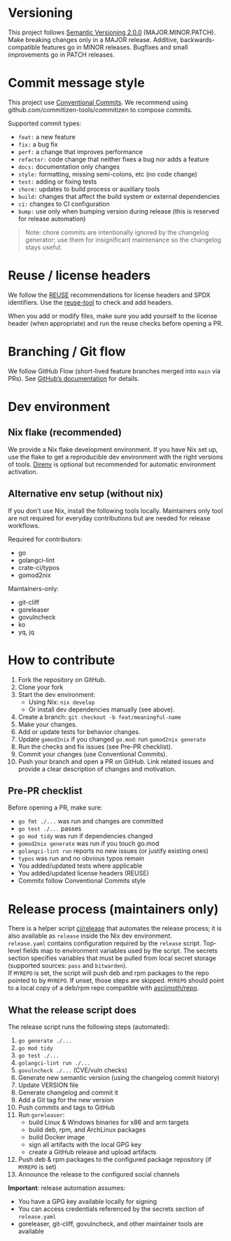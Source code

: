 # Versioning
This project follows [Semantic Versioning 2.0.0](https://semver.org/spec/v2.0.0.html) (MAJOR.MINOR.PATCH).  
Make breaking changes only in a MAJOR release.
Additive, backwards-compatible features go in MINOR releases.
Bugfixes and small improvements go in PATCH releases.

# Commit message style
This project use [Conventional Commits](https://www.conventionalcommits.org/en/v1.0.0/).
We recommend using github.com/commitizen-tools/commitizen to compose commits.
  
Supported commit types:
- `feat:` a new feature
- `fix:` a bug fix
- `perf:` a change that improves performance
- `refactor:` code change that neither fixes a bug nor adds a feature
- `docs:` documentation only changes
- `style:` formatting, missing semi-colons, etc (no code change)
- `test:` adding or fixing tests
- `chore:` updates to build process or auxiliary tools
- `build:` changes that affect the build system or external dependencies
- `ci:` changes to CI configuration
- `bump:` use only when bumping version during release (this is reserved for release automation)

> Note: chore commits are intentionally ignored by the changelog generator; use them for insignificant maintenance so the changelog stays useful.

# Reuse / license headers
We follow the [REUSE](https://reuse.software/) recommendations for license headers and SPDX identifiers.
Use the [reuse-tool](https://github.com/fsfe/reuse-tool) to check and add headers.

When you add or modify files, make sure you add yourself to the license header (when appropriate) and run the reuse checks before opening a PR.

# Branching / Git flow
We follow GitHub Flow (short-lived feature branches merged into `main` via PRs). See [GitHub’s documentation](https://docs.github.com/en/get-started/using-github/github-flow) for details.

# Dev environment
## Nix flake (recommended)
We provide a Nix flake development environment.
If you have Nix set up, use the flake to get a reproducible dev environment with the right versions of tools.
[Direnv](https://direnv.net/) is optional but recommended for automatic environment activation.

## Alternative env setup (without nix)
If you don't use Nix, install the following tools locally.
Maintainers only tool are not required for everyday contributions but are needed for release workflows.

Required for contributors:
- go
- golangci-lint
- crate-ci/typos
- gomod2nix

Maintainers-only:
- git-cliff
- goreleaser
- govulncheck
- ko
- yq, jq

# How to contribute
1. Fork the repository on GitHub.
2. Clone your fork
3. Start the dev environment:
    - Using Nix: `nix develop`
    - Or install dev dependencies manually (see above).
4. Create a branch: `git checkout -b feat/meaningful-name`
5. Make your changes.
6. Add or update tests for behavior changes.
7. Update `gomod2nix` if you changed `go.mod`: run `gomod2nix generate`
8. Run the checks and fix issues (see Pre-PR checklist).
9. Commit your changes (use Conventional Commits).
10. Push your branch and open a PR on GitHub. Link related issues and provide a clear description of changes and motivation.

## Pre-PR checklist
Before opening a PR, make sure:
- `go fmt ./...` was run and changes are committed
- `go test ./...` passes
- `go mod tidy` was run if dependencies changed
- `gomod2nix generate` was run if you touch go.mod
- `golangci-lint run` reports no new issues (or justify existing ones)
- `typos` was run and no obvious typos remain
- You added/updated tests where applicable
- You added/updated license headers (REUSE)
- Commits follow Conventional Commits style

# Release process (maintainers only)
There is a helper script [ci/release](ci/release) that automates the release process; it is also available as `release` inside the Nix dev environment.  
`release.yaml` contains configuration required by the `release` script. Top-level fields map to environment variables used by the script.
The secrets section specifies variables that must be pulled from local secret storage (supported sources: `pass` and `bitwarden`).  
If `MYREPO` is set, the script will push deb and rpm packages to the repo pointed to by `MYREPO`. If unset, those steps are skipped. `MYREPO` should point to a local copy of a deb/rpm repo compatible with [asciimoth/repo](https://github.com/asciimoth/repo).

## What the release script does
The release script runs the following steps (automated):
1. `go generate ./...`
2. `go mod tidy`
3. `go test ./...`
4. `golangci-lint run ./...`
5. `govulncheck ./...` (CVE/vuln checks)
6. Generate new semantic version (using the changelog commit history)
7. Update VERSION file
8. Generate changelog and commit it
9. Add a Git tag for the new version
10. Push commits and tags to GitHub
11. Run `goreleaser`:
    - build Linux & Windows binaries for x86 and arm targets
    - build deb, rpm, and ArchLinux packages
    - build Docker image
    - sign all artifacts with the local GPG key
    - create a GitHub release and upload artifacts
12. Push deb & rpm packages to the configured package repository (if `MYREPO` is set)
13. Announce the release to the configured social channels

**Important**: release automation assumes:
- You have a GPG key available locally for signing
- You can access credentials referenced by the secrets section of `release.yaml`
- goreleaser, git-cliff, govulncheck, and other maintainer tools are available

